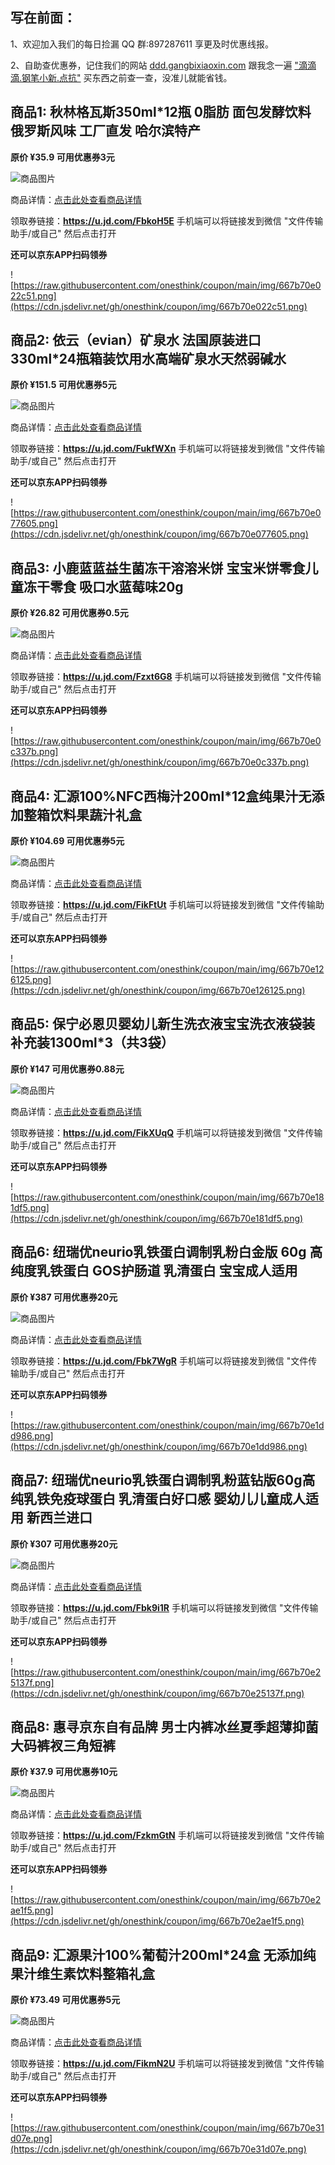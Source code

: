 ## 写在前面：

1、欢迎加入我们的每日捡漏 QQ 群:897287611 享更及时优惠线报。

2、自助查优惠券，记住我们的网站 [ddd.gangbixiaoxin.com](https://ddd.gangbixiaoxin.com) 跟我念一遍 ["滴滴滴.钢笔小新.点抗"](https://ddd.gangbixiaoxin.com) 买东西之前查一查，没准儿就能省钱。

## 商品1: 秋林格瓦斯350ml*12瓶 0脂肪 面包发酵饮料 俄罗斯风味 工厂直发 哈尔滨特产

**原价 ¥35.9 可用优惠券3元**

![商品图片](http://img14.360buyimg.com/n1/jfs/t1/161490/13/44715/103917/661f8a40F465c5c1e/3319e067c61e1ee5.jpg)

商品详情：[点击此处查看商品详情](https://union-click.jd.com/jdc?e=1003156031&amp;p=JF8BARIJK1olXwQBXFZaAU4VAV8IHV0TVAUDVFhdOA9IWzFXKwJQGEdAX0BDUA5DX3BTTkRHA1ocVFhbDkIUAm8OG0RMGFpfZEQZTg9NfjV2eTJBCgVeEFYvdk5jXA8EF2sUbQUDVFlUDkwRCmo4GgsUDQdSVQ5cOEsXMy5mG10QXwcKZF9tCE0XC20PH1IXWg4CUG5dAEwn1MKwztGkiI67gMDV3_Kw1ua0z8WdbTYyV25dCUoVA2sPGlkVbTYCZF1tViUWUGYPT18VCmhfHRlaCQNBBQEIH1MdVAIDU15tCkoWAW04K2sUWw9-Iwk8bEkfRSxBWQgXHmdFL11adRB5AQtwQlt1NnpYFRwfDC9hBRxfK1sl)

领取券链接：**https://u.jd.com/FbkoH5E** 手机端可以将链接发到微信 "文件传输助手/或自己" 然后点击打开

**还可以京东APP扫码领券**

![https://raw.githubusercontent.com/onesthink/coupon/main/img/667b70e022c51.png](https://cdn.jsdelivr.net/gh/onesthink/coupon/img/667b70e022c51.png)

## 商品2: 依云（evian）矿泉水 法国原装进口 330ml*24瓶箱装饮用水高端矿泉水天然弱碱水

**原价 ¥151.5 可用优惠券5元**

![商品图片](http://img14.360buyimg.com/n1/jfs/t1/236918/36/20730/78992/667a7d47Fcf51886f/666bf9819a31cf8b.jpg)

商品详情：[点击此处查看商品详情](https://union-click.jd.com/jdc?e=1003156031&amp;p=JF8BAQ8JK1olXwMLUF1fAUwRBV8IGVIQXAIEZBoCUBVIMzZNXhpXVhgcDBsJVFRMVnBaRQcLXQQLUV9ZDlRORjNVKzxiNQEKXBwOaylDeGtybQV-OnwKNBhRBHsWM2wJG1wcWwEEXVttCRsWU25YGgsUbQYCZBwz3cS71uSoUxNGbQcyVFhdAEkQB2YKElsTWjYCXFlt3-av1uW5ztOsiZiKg-f63cKr1_GAK2slXjYCVV9fCE8QAm0IK2sVbQUyCjBcW0MXAWsAGTVIFEEFVRUKASUXBG8NHFkWWgQyVl9cCkknM19jHyBtNQReAws4chBvYWxWRQdNPAF7MTUzCjRrAzpBaSEWJAAEPykOUR9tM284)

领取券链接：**https://u.jd.com/FukfWXn** 手机端可以将链接发到微信 "文件传输助手/或自己" 然后点击打开

**还可以京东APP扫码领券**

![https://raw.githubusercontent.com/onesthink/coupon/main/img/667b70e077605.png](https://cdn.jsdelivr.net/gh/onesthink/coupon/img/667b70e077605.png)

## 商品3: 小鹿蓝蓝益生菌冻干溶溶米饼 宝宝米饼零食儿童冻干零食 吸口水蓝莓味20g

**原价 ¥26.82 可用优惠券0.5元**

![商品图片](http://img14.360buyimg.com/n1/jfs/t1/242062/36/12808/136308/667a3623F5d67fb09/8bce8c21257e4df3.jpg)

商品详情：[点击此处查看商品详情](https://union-click.jd.com/jdc?e=1003156031&amp;p=JF8BAScJK1olXwMKU19aCEgeBV8IGloUWgUDU1ZcDUsnRzBQRQQlBENHFRxWFlVPRjtUBABAQlRcCEBdCUoWBGwJHFMUWAYdDRsBVXtvBwl0WgxCGmZUVw4lD0pDSjN_QRN1UQoyVW5eCUsQCmkPHVIQbQdSVQ5cWEpHAl8IG2tXM1NWAB0OVQ9D2tmTwvqBiqCkjefc3MCxM244G10VVQQFUFdYCU4RA18IE1wliqu6gdTs3cOu1_GAzOKyiI--gMDVOHsnAF8IGloXXQIFVVxdOHsXM2w4RTUUDgAAVQ0KCSVKSigPG1sTXWgCU19cCEgWB2w4GVoUXwQyZG4HUTFDRi4OchhhKg8FEwQeSU0WCxdsHVt7Xw8GMwUbbUtHBxwIeR9DX09dZF5t)

领取券链接：**https://u.jd.com/Fzxt6G8** 手机端可以将链接发到微信 "文件传输助手/或自己" 然后点击打开

**还可以京东APP扫码领券**

![https://raw.githubusercontent.com/onesthink/coupon/main/img/667b70e0c337b.png](https://cdn.jsdelivr.net/gh/onesthink/coupon/img/667b70e0c337b.png)

## 商品4: 汇源100%NFC西梅汁200ml*12盒纯果汁无添加整箱饮料果蔬汁礼盒

**原价 ¥104.69 可用优惠券5元**

![商品图片](http://img14.360buyimg.com/n1/jfs/t1/247263/15/4921/93548/65e0458cF5e687d96/117d753c34eeb825.png)

商品详情：[点击此处查看商品详情](https://union-click.jd.com/jdc?e=1003156031&amp;p=JF8BAREJK1olXDYCVV9cCkgXA24AEl8lGVlaCgFtUQ5SQi0DBUVNGFJeSwUIFxlJX3EIGloUXwUCVF9VAU8IWipURmtcX3FXNjkifClsVwl9WQBKOwZRHys9BEcnAl8LGlsSVAAFUldYOEpHAj8JS1pFXDYCVG4LZksWAm4JGl0SXgUyVW5dDksfAWgMEl4VWwQFZF5VD3vArtfdkerA1b_WytaKsezCitPchdMlbTYBZF5cCUkXB2gJGVslbQYyV24DZkpEBW0JSAwSM1tLE1ldC0wQbW8PGloWWgMBUG5fCUoVAV84Kz1uC1tkDhsJfzBydThzRj9WGHV8VVgEdSUVcw1QYzNoVFJeDQEOAU12Yzc4G2s)

领取券链接：**https://u.jd.com/FikFtUt** 手机端可以将链接发到微信 "文件传输助手/或自己" 然后点击打开

**还可以京东APP扫码领券**

![https://raw.githubusercontent.com/onesthink/coupon/main/img/667b70e126125.png](https://cdn.jsdelivr.net/gh/onesthink/coupon/img/667b70e126125.png)

## 商品5: 保宁必恩贝婴幼儿新生洗衣液宝宝洗衣液袋装补充装1300ml*3（共3袋）

**原价 ¥147 可用优惠券0.88元**

![商品图片](http://img14.360buyimg.com/n1/jfs/t1/196037/26/47896/186060/6673ef78F44014f04/ce3c96b2c7074a09.png)

商品详情：[点击此处查看商品详情](https://union-click.jd.com/jdc?e=1003156031&amp;p=JF8BARoJK1olXgMDXFZVAEMXBF8IGloUXA8DVFpcAE8nRzBQRQQlBENHFRxWFlVPRjtUBABAQlRcCEBdCUoWAmYJG18UVQIdDRsBVXtKUTVAZVpoOGNJTgouDzMVawpJSwBDUQoyVW5eCUsQCmkPHVIQbQdSVQ5cWEpHAl8IG2tDMwYDVV9cCU8UA204GmsVWwYKVllZAU4SAmkIK1sdWjbV-eaIgvrCi9bchdPC5KHX3eKJlsMnM18LK1sUXAQCUFlcCksnM284GGtLMwdRUl1ZDk9DbTJBXFwVX00BOl5aCE8eAGoJHGsXXAcAVm5tOEx8ZAkIX1NPHlFcNzggaBltUxxVellnI2hAEgopVR5WY2t2SCFtWlxiFyttCHs)

领取券链接：**https://u.jd.com/FikXUqQ** 手机端可以将链接发到微信 "文件传输助手/或自己" 然后点击打开

**还可以京东APP扫码领券**

![https://raw.githubusercontent.com/onesthink/coupon/main/img/667b70e181df5.png](https://cdn.jsdelivr.net/gh/onesthink/coupon/img/667b70e181df5.png)

## 商品6: 纽瑞优neurio乳铁蛋白调制乳粉白金版 60g 高纯度乳铁蛋白 GOS护肠道 乳清蛋白 宝宝成人适用

**原价 ¥387 可用优惠券20元**

![商品图片](http://img14.360buyimg.com/n1/jfs/t1/248122/30/12876/235400/667aa7d0F985e6d36/2debc3bef0205636.jpg)

商品详情：[点击此处查看商品详情](https://union-click.jd.com/jdc?e=1003156031&amp;p=JF8BASMJK1olXwQAVFlUD0gUAF8IGloUXAMAV1xeCUgnRzBQRQQlBENHFRxWFlVPRjtUBABAQlRcCEBdCUoWAmoKGFkWXAUdDRsBVXtccwZoZDkROmNqTiw7SRlLSxRJRyRlUQoyVW5eCUsQCmkPHVIQbQdSVQ5cWEpHAl8IG2tXM9CJ2Ij9p56aqrudjYKQ1AUDV11tCXsXBW8AGVwRVAMGUV1YOEsfBF_ftuPA17fX3OeJlsPAusjdkufBw44yZG5eOEsWAm0IH1wUXwYyZF5tC3tJbW5bHVgXXgMAOgMUT0wXB25JdVsSXQIFUFdfAXsVAm4KGWslbVRhFB1UchV3eDZoGxgVA0dbCh9dVAAVAgEKGVxxW29AAzY5CgluRQ1-HlMlXTY)

领取券链接：**https://u.jd.com/Fbk7WgR** 手机端可以将链接发到微信 "文件传输助手/或自己" 然后点击打开

**还可以京东APP扫码领券**

![https://raw.githubusercontent.com/onesthink/coupon/main/img/667b70e1dd986.png](https://cdn.jsdelivr.net/gh/onesthink/coupon/img/667b70e1dd986.png)

## 商品7: 纽瑞优neurio乳铁蛋白调制乳粉蓝钻版60g高纯乳铁免疫球蛋白 乳清蛋白好口感 婴幼儿儿童成人适用 新西兰进口

**原价 ¥307 可用优惠券20元**

![商品图片](http://img14.360buyimg.com/n1/jfs/t1/151888/19/28176/246409/667aa775Fff0b3dcf/8d8f61c8d1bf9dae.jpg)

商品详情：[点击此处查看商品详情](https://union-click.jd.com/jdc?e=1003156031&amp;p=JF8BARkJK1olXwQAVFlUD0gUAF8BE14UWgMAZBoCUBVIMzZNXhpXVhgcDBsJVFRMVnBaRQcLVA4HVVlYClRORjNVKwl0PUZKMSkGaDdtHWcLQSJDOXtYXBhRBHsWM2wJG1wcWwEEXVttCRsWU25YGgsUbQYCZBwz3sCb1c-nzta8iZOUjdvUC0oUAF8JK1sTXQ4AU1pUDUwRA204G1MSbdGv7IvXuZ6furuWk4ys-tOL6IrDgHsnM2w4G1oUXwYGU19fCHsnA18LKwV7XFUHA1lfDUl5XiZPHFsSXFJsVFldDE4RB2wPK1kUXAQAZG5tbjBBXglSXg9iJmNjJy4bXx9ScBFeUgNLMwRyNgYlYDYeVzNRQj0VFENbDG5dOA)

领取券链接：**https://u.jd.com/Fbk9i1R** 手机端可以将链接发到微信 "文件传输助手/或自己" 然后点击打开

**还可以京东APP扫码领券**

![https://raw.githubusercontent.com/onesthink/coupon/main/img/667b70e25137f.png](https://cdn.jsdelivr.net/gh/onesthink/coupon/img/667b70e25137f.png)

## 商品8: 惠寻京东自有品牌 男士内裤冰丝夏季超薄抑菌大码裤衩三角短裤

**原价 ¥37.9 可用优惠券10元**

![商品图片](http://img14.360buyimg.com/n1/jfs/t1/234322/29/20867/50025/6674280fF979fedd1/2eed4b1b196409fb.jpg)

商品详情：[点击此处查看商品详情](https://union-click.jd.com/jdc?e=1003156031&amp;p=JF8BARoJK1olXgIFU1deAUIeBl8IGloVXA8AVFdYCEonRzBQRQQlBENHFRxWFlVPRjtUBABAQlRcCEBdCUoXAmYKG1IQXQcdDRsBVXtfRxFXQBhCKmZyNiNVQCtxRA9AfBNlUQoyVW5eCUsQCmkPHVIQbQdSVQ5cWEpHAl8IG2tDMwYDVV9fCUMQAGw4GmsVWwYKVllZAU8XBmsAK1sdWjbV-eaIgvrCi9bchdPC5KHX3eKJlsMnM18LK1sUXAQCUFlcCksnM284GGtLMwdRUlZeXR4VbTJBXFwVVVhROl5aCE4QBGYBHGsXXAcAVm5tOD1vSjpUXzJJBHZLDxsrDBcXajhJfD53FmgAJjkmdg5fShV-RANWXGdjEFxtCHs)

领取券链接：**https://u.jd.com/FzkmGtN** 手机端可以将链接发到微信 "文件传输助手/或自己" 然后点击打开

**还可以京东APP扫码领券**

![https://raw.githubusercontent.com/onesthink/coupon/main/img/667b70e2ae1f5.png](https://cdn.jsdelivr.net/gh/onesthink/coupon/img/667b70e2ae1f5.png)

## 商品9: 汇源果汁100%葡萄汁200ml*24盒 无添加纯果汁维生素饮料整箱礼盒

**原价 ¥73.49 可用优惠券5元**

![商品图片](http://img14.360buyimg.com/n1/jfs/t1/205940/22/37599/94631/64a519d4F88f204d9/f7b058a3d77ab3ee.jpg)

商品详情：[点击此处查看商品详情](https://union-click.jd.com/jdc?e=1003156031&amp;p=JF8BAQcJK1olXDYCVV1dCU4eMytXQwVKbV9HER8fA1UJWypcR0ROCBlQCgJDCEoUA24NEkRMGFpfZCw_VCseQCxafglVHxx4Mj8VdBJRQSkEF2sUbQUDVFlUDkwRCmo4GgsUDQdSVQ5cOEsXMzlmG1oUXAcDUlleC3sWM28OG1MXWgILUFpaC0snA2cPK4y45dOI5YvVsZ-Ji7ixvI6c4dKc3G5tOEgnA24JGVsRWgcAVG5tCHsUMzFmGggTXwcAVlkzVQJQBG9aXBN7XQEDVFtdDUwVM20JGlkXbTYyUgtdXEh1dRYOYllwXX8HCAMrcxUWX2cMdVlSDmNjCjpaUD98aGkMSDJOGTYCZA)

领取券链接：**https://u.jd.com/FikmN2U** 手机端可以将链接发到微信 "文件传输助手/或自己" 然后点击打开

**还可以京东APP扫码领券**

![https://raw.githubusercontent.com/onesthink/coupon/main/img/667b70e31d07e.png](https://cdn.jsdelivr.net/gh/onesthink/coupon/img/667b70e31d07e.png)

